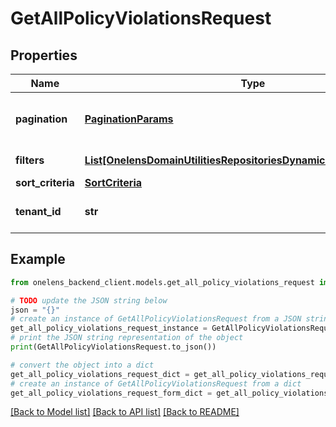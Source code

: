 # GetAllPolicyViolationsRequest


## Properties

Name | Type | Description | Notes
------------ | ------------- | ------------- | -------------
**pagination** | [**PaginationParams**](PaginationParams.md) | Pagination parameters for the request. | [optional] 
**filters** | [**List[OnelensDomainUtilitiesRepositoriesDynamicFiltersFilterCriteria]**](OnelensDomainUtilitiesRepositoriesDynamicFiltersFilterCriteria.md) | Filters to be applied | 
**sort_criteria** | [**SortCriteria**](SortCriteria.md) |  | [optional] 
**tenant_id** | **str** | The unique identifier of the tenant | 

## Example

```python
from onelens_backend_client.models.get_all_policy_violations_request import GetAllPolicyViolationsRequest

# TODO update the JSON string below
json = "{}"
# create an instance of GetAllPolicyViolationsRequest from a JSON string
get_all_policy_violations_request_instance = GetAllPolicyViolationsRequest.from_json(json)
# print the JSON string representation of the object
print(GetAllPolicyViolationsRequest.to_json())

# convert the object into a dict
get_all_policy_violations_request_dict = get_all_policy_violations_request_instance.to_dict()
# create an instance of GetAllPolicyViolationsRequest from a dict
get_all_policy_violations_request_form_dict = get_all_policy_violations_request.from_dict(get_all_policy_violations_request_dict)
```
[[Back to Model list]](../README.md#documentation-for-models) [[Back to API list]](../README.md#documentation-for-api-endpoints) [[Back to README]](../README.md)


